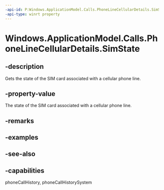 ```yaml
---
-api-id: P:Windows.ApplicationModel.Calls.PhoneLineCellularDetails.SimState
-api-type: winrt property
---
```


<!-- Property syntax
public Windows.ApplicationModel.Calls.PhoneSimState SimState { get; }
-->

# Windows.ApplicationModel.Calls.PhoneLineCellularDetails.SimState

## -description
Gets the state of the SIM card associated with a cellular phone line.

## -property-value
The state of the SIM card associated with a cellular phone line.

## -remarks

## -examples

## -see-also

## -capabilities
phoneCallHistory, phoneCallHistorySystem
